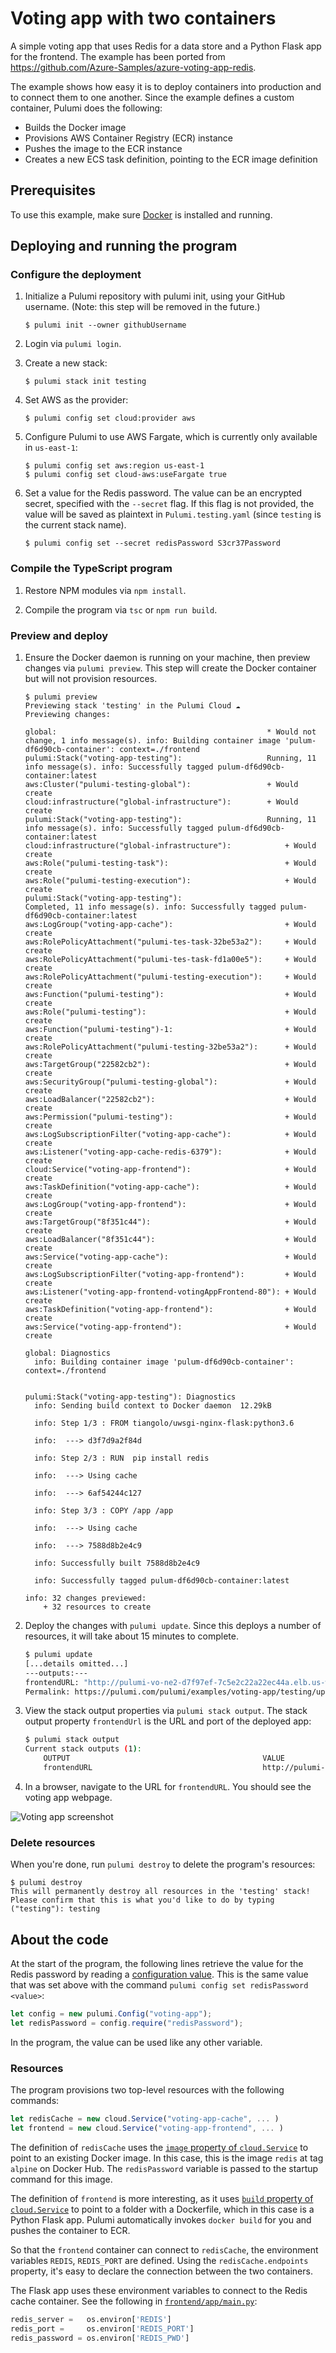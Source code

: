 # Voting app with two containers

A simple voting app that uses Redis for a data store and a Python Flask app for the frontend. The example has been ported from https://github.com/Azure-Samples/azure-voting-app-redis.

The example shows how easy it is to deploy containers into production and to connect them to one another. Since the example defines a custom container, Pulumi does the following:
- Builds the Docker image
- Provisions AWS Container Registry (ECR) instance
- Pushes the image to the ECR instance
- Creates a new ECS task definition, pointing to the ECR image definition

## Prerequisites

To use this example, make sure [Docker](https://docs.docker.com/engine/installation/) is installed and running.

## Deploying and running the program

### Configure the deployment  

1.  Initialize a Pulumi repository with pulumi init, using your GitHub username. (Note: this step will be removed in the future.)

    ```
    $ pulumi init --owner githubUsername
    ```

1.  Login via `pulumi login`.

1.  Create a new stack:

    ```
    $ pulumi stack init testing
    ```

1.  Set AWS as the provider:

    ```
    $ pulumi config set cloud:provider aws
    ```

1.  Configure Pulumi to use AWS Fargate, which is currently only available in `us-east-1`:

    ```
    $ pulumi config set aws:region us-east-1
    $ pulumi config set cloud-aws:useFargate true
    ```

1.  Set a value for the Redis password. The value can be an encrypted secret, specified with the `--secret` flag. If this flag is not provided, the value will be saved as plaintext in `Pulumi.testing.yaml` (since `testing` is the current stack name).

    ```
    $ pulumi config set --secret redisPassword S3cr37Password
    ```

### Compile the TypeScript program

1.  Restore NPM modules via `npm install`.

1.  Compile the program via `tsc` or `npm run build`.

### Preview and deploy

1.  Ensure the Docker daemon is running on your machine, then preview changes via `pulumi preview`. This step will create the Docker container but will not provision resources. 

    ```
    $ pulumi preview
    Previewing stack 'testing' in the Pulumi Cloud ☁️
    Previewing changes:

    global:                                               * Would not change, 1 info message(s). info: Building container image 'pulum-df6d90cb-container': context=./frontend
    pulumi:Stack("voting-app-testing"):                   Running, 11 info message(s). info: Successfully tagged pulum-df6d90cb-container:latest
    aws:Cluster("pulumi-testing-global"):                 + Would create
    cloud:infrastructure("global-infrastructure"):        + Would create
    pulumi:Stack("voting-app-testing"):                   Running, 11 info message(s). info: Successfully tagged pulum-df6d90cb-container:latest
    cloud:infrastructure("global-infrastructure"):            + Would create
    aws:Role("pulumi-testing-task"):                          + Would create
    aws:Role("pulumi-testing-execution"):                     + Would create
    pulumi:Stack("voting-app-testing"):                       Completed, 11 info message(s). info: Successfully tagged pulum-df6d90cb-container:latest
    aws:LogGroup("voting-app-cache"):                         + Would create
    aws:RolePolicyAttachment("pulumi-tes-task-32be53a2"):     + Would create
    aws:RolePolicyAttachment("pulumi-tes-task-fd1a00e5"):     + Would create
    aws:RolePolicyAttachment("pulumi-testing-execution"):     + Would create
    aws:Function("pulumi-testing"):                           + Would create
    aws:Role("pulumi-testing"):                               + Would create
    aws:Function("pulumi-testing")-1:                         + Would create
    aws:RolePolicyAttachment("pulumi-testing-32be53a2"):      + Would create
    aws:TargetGroup("22582cb2"):                              + Would create
    aws:SecurityGroup("pulumi-testing-global"):               + Would create
    aws:LoadBalancer("22582cb2"):                             + Would create
    aws:Permission("pulumi-testing"):                         + Would create
    aws:LogSubscriptionFilter("voting-app-cache"):            + Would create
    aws:Listener("voting-app-cache-redis-6379"):              + Would create
    cloud:Service("voting-app-frontend"):                     + Would create
    aws:TaskDefinition("voting-app-cache"):                   + Would create
    aws:LogGroup("voting-app-frontend"):                      + Would create
    aws:TargetGroup("8f351c44"):                              + Would create
    aws:LoadBalancer("8f351c44"):                             + Would create
    aws:Service("voting-app-cache"):                          + Would create
    aws:LogSubscriptionFilter("voting-app-frontend"):         + Would create
    aws:Listener("voting-app-frontend-votingAppFrontend-80"): + Would create
    aws:TaskDefinition("voting-app-frontend"):                + Would create
    aws:Service("voting-app-frontend"):                       + Would create

    global: Diagnostics
      info: Building container image 'pulum-df6d90cb-container': context=./frontend


    pulumi:Stack("voting-app-testing"): Diagnostics
      info: Sending build context to Docker daemon  12.29kB

      info: Step 1/3 : FROM tiangolo/uwsgi-nginx-flask:python3.6

      info:  ---> d3f7d9a2f84d

      info: Step 2/3 : RUN  pip install redis

      info:  ---> Using cache

      info:  ---> 6af54244c127

      info: Step 3/3 : COPY /app /app

      info:  ---> Using cache

      info:  ---> 7588d8b2e4c9

      info: Successfully built 7588d8b2e4c9

      info: Successfully tagged pulum-df6d90cb-container:latest

    info: 32 changes previewed:
        + 32 resources to create
    ```

1.  Deploy the changes with `pulumi update`. Since this deploys a number of resources, it will take about 15 minutes to complete. 

    ```bash
    $ pulumi update
    [...details omitted...]
    ---outputs:---
    frontendURL: "http://pulumi-vo-ne2-d7f97ef-7c5e2c22a22ec44a.elb.us-west-2.amazonaws.com:34567"
    Permalink: https://pulumi.com/pulumi/examples/voting-app/testing/updates/1
    ```

1.  View the stack output properties via `pulumi stack output`. The stack output property `frontendUrl` is the URL and port of the deployed app:

    ```bash
    $ pulumi stack output
    Current stack outputs (1):
        OUTPUT                                           VALUE
        frontendURL                                      http://pulumi-vo-ne2-d7f97ef-7c5e2c22a22ec44a.elb.us-west-2.amazonaws.com:34567
    ```

1.  In a browser, navigate to the URL for `frontendURL`. You should see the voting app webpage.

   ![Voting app screenshot](./voting-app-webpage.png)

### Delete resources

When you're done, run `pulumi destroy` to delete the program's resources:

```
$ pulumi destroy
This will permanently destroy all resources in the 'testing' stack!
Please confirm that this is what you'd like to do by typing ("testing"): testing
```

## About the code

At the start of the program, the following lines retrieve the value for the Redis password by reading a [configuration value](https://docs.pulumi.com/reference/config.html). This is the same value that was set above with the command `pulumi config set redisPassword <value>`:

```typescript
let config = new pulumi.Config("voting-app");
let redisPassword = config.require("redisPassword"); 
```

In the program, the value can be used like any other variable. 

### Resources

The program provisions two top-level resources with the following commands:

```typescript
let redisCache = new cloud.Service("voting-app-cache", ... )
let frontend = new cloud.Service("voting-app-frontend", ... )
```

The definition of `redisCache` uses the [`image` property of `cloud.Service`](https://docs.pulumi.com/packages/pulumi-cloud/interfaces/_service_.container.html#image) to point to an existing Docker image. In this case, this is the image `redis` at tag `alpine` on Docker Hub. The `redisPassword` variable is passed to the startup command for this image.

The definition of `frontend` is more interesting, as it uses [`build` property of `cloud.Service`](https://docs.pulumi.com/packages/pulumi-cloud/interfaces/_service_.container.html#build) to point to a folder with a Dockerfile, which in this case is a Python Flask app. Pulumi automatically invokes `docker build` for you and pushes the container to ECR. 

So that the `frontend` container can connect to `redisCache`, the environment variables `REDIS`, `REDIS_PORT` are defined. Using the `redisCache.endpoints` property, it's easy to declare the connection between the two containers. 

The Flask app uses these environment variables to connect to the Redis cache container. See the following in [`frontend/app/main.py`](frontend/app/main.py):

```python
redis_server =   os.environ['REDIS']
redis_port =     os.environ['REDIS_PORT']
redis_password = os.environ['REDIS_PWD']
```
